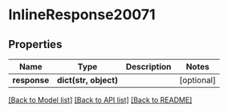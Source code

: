 # InlineResponse20071

## Properties
Name | Type | Description | Notes
------------ | ------------- | ------------- | -------------
**response** | **dict(str, object)** |  | [optional] 

[[Back to Model list]](../README.md#documentation-for-models) [[Back to API list]](../README.md#documentation-for-api-endpoints) [[Back to README]](../README.md)


